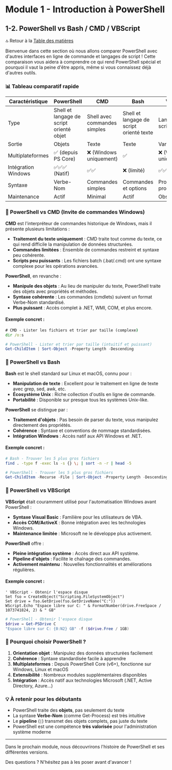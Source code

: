 # Module 1 - Introduction à PowerShell
## 1-2. PowerShell vs Bash / CMD / VBScript

🔝 Retour à la [Table des matières](/SOMMAIRE.md)

Bienvenue dans cette section où nous allons comparer PowerShell avec d'autres interfaces en ligne de commande et langages de script ! Cette comparaison vous aidera à comprendre ce qui rend PowerShell spécial et pourquoi il vaut la peine d'être appris, même si vous connaissez déjà d'autres outils.

### 📊 Tableau comparatif rapide

| Caractéristique | PowerShell | CMD | Bash | VBScript |
|-----------------|------------|-----|------|----------|
| Type | Shell et langage de script orienté objet | Shell avec commandes simples | Shell et langage de script orienté texte | Langage de script |
| Sortie | Objets | Texte | Texte | Variables |
| Multiplateformes | ✅ (depuis PS Core) | ❌ (Windows uniquement) | ✅ | ❌ (Windows uniquement) |
| Intégration Windows | ✅✅✅ (Natif) | ✅✅ | ❌ (limité) | ✅✅ |
| Syntaxe | Verbe-Nom | Commandes simples | Commandes et options | Programmation procédurale |
| Maintenance | Actif | Minimal | Actif | Obsolète |

### 🔄 PowerShell vs CMD (Invite de commandes Windows)

**CMD** est l'interpréteur de commandes historique de Windows, mais il présente plusieurs limitations :

- **Traitement du texte uniquement** : CMD traite tout comme du texte, ce qui rend difficile la manipulation de données structurées.
- **Commandes limitées** : Ensemble de commandes restreint et syntaxe peu cohérente.
- **Scripts peu puissants** : Les fichiers batch (.bat/.cmd) ont une syntaxe complexe pour les opérations avancées.

**PowerShell**, en revanche :
- **Manipule des objets** : Au lieu de manipuler du texte, PowerShell traite des objets avec propriétés et méthodes.
- **Syntaxe cohérente** : Les commandes (cmdlets) suivent un format Verbe-Nom standardisé.
- **Plus puissant** : Accès complet à .NET, WMI, COM, et plus encore.

#### Exemple concret :

```cmd
# CMD - Lister les fichiers et trier par taille (complexe)
dir /o:s
```

```powershell
# PowerShell - Lister et trier par taille (intuitif et puissant)
Get-ChildItem | Sort-Object -Property Length -Descending
```

### 🐧 PowerShell vs Bash

**Bash** est le shell standard sur Linux et macOS, connu pour :
- **Manipulation de texte** : Excellent pour le traitement en ligne de texte avec grep, sed, awk, etc.
- **Écosystème Unix** : Riche collection d'outils en ligne de commande.
- **Portabilité** : Disponible sur presque tous les systèmes Unix-like.

**PowerShell** se distingue par :
- **Traitement d'objets** : Pas besoin de parser du texte, vous manipulez directement des propriétés.
- **Cohérence** : Syntaxe et conventions de nommage standardisées.
- **Intégration Windows** : Accès natif aux API Windows et .NET.

#### Exemple concret :

```bash
# Bash - Trouver les 5 plus gros fichiers
find . -type f -exec ls -s {} \; | sort -n -r | head -5
```

```powershell
# PowerShell - Trouver les 5 plus gros fichiers
Get-ChildItem -Recurse -File | Sort-Object -Property Length -Descending | Select-Object -First 5
```

### 📜 PowerShell vs VBScript

**VBScript** était couramment utilisé pour l'automatisation Windows avant PowerShell :
- **Syntaxe Visual Basic** : Familière pour les utilisateurs de VBA.
- **Accès COM/ActiveX** : Bonne intégration avec les technologies Windows.
- **Maintenance limitée** : Microsoft ne le développe plus activement.

**PowerShell** offre :
- **Pleine intégration système** : Accès direct aux API système.
- **Pipeline d'objets** : Facilite le chaînage des commandes.
- **Activement maintenu** : Nouvelles fonctionnalités et améliorations régulières.

#### Exemple concret :

```vbscript
' VBScript - Obtenir l'espace disque
Set fso = CreateObject("Scripting.FileSystemObject")
Set drive = fso.GetDrive(fso.GetDriveName("C:"))
WScript.Echo "Espace libre sur C: " & FormatNumber(drive.FreeSpace / 1073741824, 2) & " GB"
```

```powershell
# PowerShell - Obtenir l'espace disque
$drive = Get-PSDrive C
"Espace libre sur C: {0:N2} GB" -f ($drive.Free / 1GB)
```

### 🌟 Pourquoi choisir PowerShell ?

1. **Orientation objet** : Manipulez des données structurées facilement
2. **Cohérence** : Syntaxe standardisée facile à apprendre
3. **Multiplateformes** : Depuis PowerShell Core (v6+), fonctionne sur Windows, Linux et macOS
4. **Extensibilité** : Nombreux modules supplémentaires disponibles
5. **Intégration** : Accès natif aux technologies Microsoft (.NET, Active Directory, Azure...)

### 💡 À retenir pour les débutants

- PowerShell traite des **objets**, pas seulement du texte
- La syntaxe **Verbe-Nom** (comme Get-Process) est très intuitive
- Le **pipeline** (`|`) transmet des objets complets, pas juste du texte
- PowerShell est une compétence **très valorisée** pour l'administration système moderne

---

Dans le prochain module, nous découvrirons l'histoire de PowerShell et ses différentes versions.

Des questions ? N'hésitez pas à les poser avant d'avancer !
